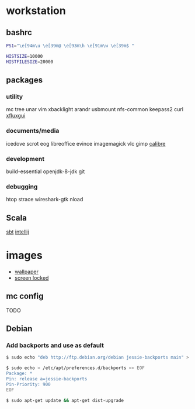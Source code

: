 # workstation

## bashrc

```bash
PS1="\e[94m\u \e[39m@ \e[93m\h \e[91m\w \e[39m$ "

HISTSIZE=10000
HISTFILESIZE=20000
```

## packages

### utility

mc
tree
unar
vim
xbacklight
arandr
usbmount
nfs-common
keepass2
curl
[xfluxgui](https://github.com/xflux-gui/xflux-gui)

### documents/media

icedove
scrot
eog
libreoffice
evince
imagemagick
vlc
gimp
[calibre](https://calibre-ebook.com/download_linux)

### development

build-essential
openjdk-8-jdk
git

### debugging

htop
strace
wireshark-gtk 
nload

## Scala

[sbt](http://www.scala-sbt.org/download.html)
[intellij](https://www.jetbrains.com/idea/download/#section=linux)

# images

* [wallpaper](https://cdn3.geckoandfly.com/wp-content/uploads/2013/11/Misc_Motivational_323193.jpg)
* [screen locked](https://4.bp.blogspot.com/-LUI68deRfgY/U1n2UG6k_sI/AAAAAAAA0kg/wnu-P0HpbRo/s0/Locked+Keyboard_Ultra+HD.jpg)

## mc config

TODO

## Debian

### Add backports and use as default

```bash
$ sudo echo "deb http://ftp.debian.org/debian jessie-backports main" > /etc/apt/sources.list.d/backports.list

$ sudo echo > /etc/apt/preferences.d/backports << EOF
Package: *
Pin: release a=jessie-backports
Pin-Priority: 900
EOF

$ sudo apt-get update && apt-get dist-upgrade
```
